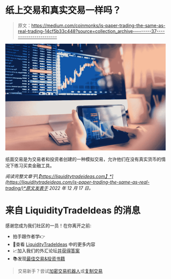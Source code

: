 # 纸上交易和真实交易一样吗？

> 原文：<https://medium.com/coinmonks/is-paper-trading-the-same-as-real-trading-14cf5b33c448?source=collection_archive---------37----------------------->

![](img/56ed43f1beccd4b24a15bdb65df4a5f2.png)

纸面交易是为交易者和投资者创建的一种模拟交易，允许他们在没有真实货币的情况下练习买卖金融工具。

*阅读完整文章于*[*【https://liquiditytradeideas.com】*](https://liquiditytradeideas.com/is-paper-trading-the-same-as-real-trading/)*原文发表于 2022 年 12 月 17 日。*

# 来自 LiquidityTradeIdeas 的消息

感谢您成为我们社区的一员！在你离开之前:

*   拍手跟作者学👉
*   📰查看 [LiquidityTradeIdeas](https://liquiditytradeideas.com/) 中的更多内容
*   📈加入我们的外汇论坛[并获得答案](https://liquiditytradeideas.com/community/)
*   📚发现[最佳交易&投资书籍](https://liquiditytradeideas.com/trading-e-books/)

> 交易新手？尝试[加密交易机器人](/coinmonks/crypto-trading-bot-c2ffce8acb2a)或[复制交易](/coinmonks/top-10-crypto-copy-trading-platforms-for-beginners-d0c37c7d698c)